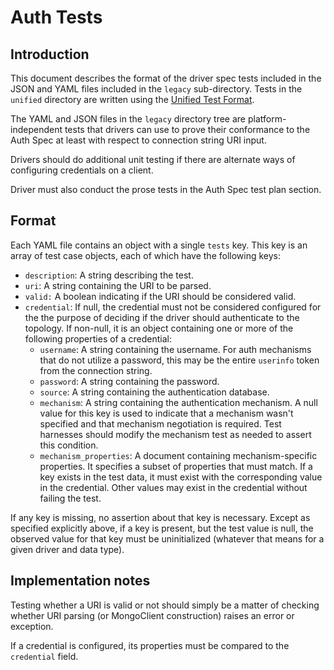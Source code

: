 # Auth Tests

## Introduction

This document describes the format of the driver spec tests included in the JSON and YAML files included in the `legacy`
sub-directory. Tests in the `unified` directory are written using the
[Unified Test Format](../../unified-test-format/unified-test-format.md).

The YAML and JSON files in the `legacy` directory tree are platform-independent tests that drivers can use to prove
their conformance to the Auth Spec at least with respect to connection string URI input.

Drivers should do additional unit testing if there are alternate ways of configuring credentials on a client.

Driver must also conduct the prose tests in the Auth Spec test plan section.

## Format

Each YAML file contains an object with a single `tests` key. This key is an array of test case objects, each of which
have the following keys:

- `description`: A string describing the test.
- `uri`: A string containing the URI to be parsed.
- `valid:` A boolean indicating if the URI should be considered valid.
- `credential`: If null, the credential must not be considered configured for the the purpose of deciding if the driver
  should authenticate to the topology. If non-null, it is an object containing one or more of the following properties
  of a credential:
  - `username`: A string containing the username. For auth mechanisms that do not utilize a password, this may be the
    entire `userinfo` token from the connection string.
  - `password`: A string containing the password.
  - `source`: A string containing the authentication database.
  - `mechanism`: A string containing the authentication mechanism. A null value for this key is used to indicate that a
    mechanism wasn't specified and that mechanism negotiation is required. Test harnesses should modify the mechanism
    test as needed to assert this condition.
  - `mechanism_properties`: A document containing mechanism-specific properties. It specifies a subset of properties
    that must match. If a key exists in the test data, it must exist with the corresponding value in the credential.
    Other values may exist in the credential without failing the test.

If any key is missing, no assertion about that key is necessary. Except as specified explicitly above, if a key is
present, but the test value is null, the observed value for that key must be uninitialized (whatever that means for a
given driver and data type).

## Implementation notes

Testing whether a URI is valid or not should simply be a matter of checking whether URI parsing (or MongoClient
construction) raises an error or exception.

If a credential is configured, its properties must be compared to the `credential` field.
